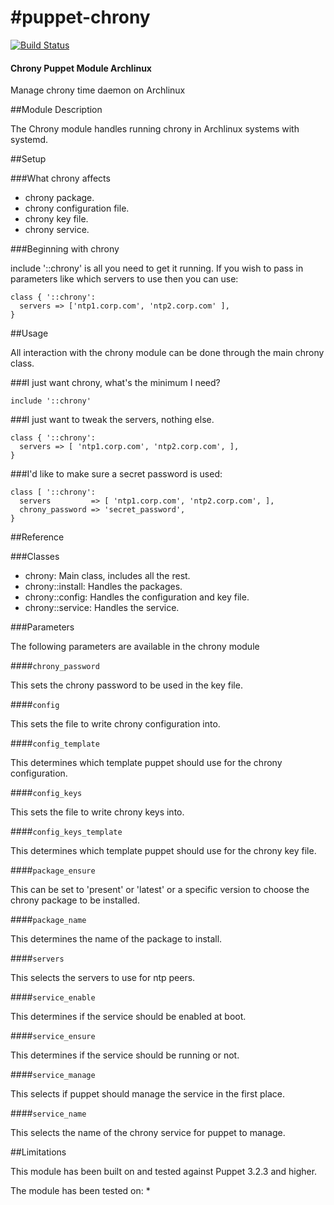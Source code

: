 #puppet-chrony
=============
[![Build Status](https://secure.travis-ci.org/aboe76/puppet-chrony.png?branch=master)](http://travis-ci.org/aboe76/puppet-chrony)

#### Chrony Puppet Module Archlinux

Manage chrony time daemon on Archlinux

##Module Description

The Chrony module handles running chrony in Archlinux systems
with systemd. 

##Setup

###What chrony affects

 * chrony package.
 * chrony configuration file.
 * chrony key file.
 * chrony service.
 
###Beginning with chrony

include '::chrony' is all you need to get it running. If you
wish to pass in parameters like which servers to use
then you can use:

```puppet
class { '::chrony':
  servers => ['ntp1.corp.com', 'ntp2.corp.com' ],
}
```

##Usage

All interaction with the chrony module can be done through
the main chrony class.

###I just want chrony, what's the minimum I need?

```puppet
include '::chrony'
```

###I just want to tweak the servers, nothing else.

```puppet
class { '::chrony':
  servers => [ 'ntp1.corp.com', 'ntp2.corp.com', ],
}
```

###I'd like to make sure a secret password is used:
```puppet
class [ '::chrony':
  servers         => [ 'ntp1.corp.com', 'ntp2.corp.com', ],
  chrony_password => 'secret_password',
}
```

##Reference

###Classes
 * chrony: Main class, includes all the rest.
 * chrony::install: Handles the packages.
 * chrony::config: Handles the configuration and key file.
 * chrony::service: Handles the service.

###Parameters

The following parameters are available in the chrony module

####`chrony_password`

This sets the chrony password to be used in the key file.

####`config`

This sets the file to write chrony configuration into.

####`config_template`

This determines which template puppet should use for the chrony configuration.

####`config_keys`

This sets the file to write chrony keys into.

####`config_keys_template`

This determines which template puppet should use for the chrony key file.

####`package_ensure`

This can be set to 'present' or 'latest' or a specific version to choose the
chrony package to be installed.

####`package_name`

This determines the name of the package to install.

####`servers`

This selects the servers to use for ntp peers.

####`service_enable`

This determines if the service should be enabled at boot.

####`service_ensure`

This determines if the service should be running or not.

####`service_manage`

This selects if puppet should manage the service in the first place.

####`service_name`

This selects the name of the chrony service for puppet to manage.

##Limitations

This module has been built on and tested against Puppet 3.2.3 and higher.

The module has been tested on:
* 

